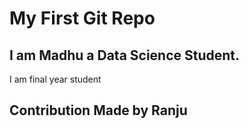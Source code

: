 # My First Git Repo
## I am Madhu a Data Science Student.
I am final year student
## Contribution Made by Ranju
